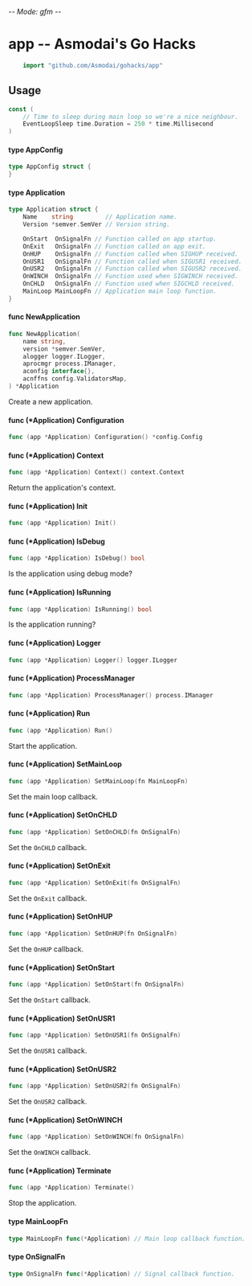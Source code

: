 -*- Mode: gfm -*-

# app -- Asmodai's Go Hacks

```go
    import "github.com/Asmodai/gohacks/app"
```

## Usage

```go
const (
	// Time to sleep during main loop so we're a nice neighbour.
	EventLoopSleep time.Duration = 250 * time.Millisecond
)
```

#### type AppConfig

```go
type AppConfig struct {
}
```


#### type Application

```go
type Application struct {
	Name    string         // Application name.
	Version *semver.SemVer // Version string.

	OnStart  OnSignalFn // Function called on app startup.
	OnExit   OnSignalFn // Function called on app exit.
	OnHUP    OnSignalFn // Function called when SIGHUP received.
	OnUSR1   OnSignalFn // Function called when SIGUSR1 received.
	OnUSR2   OnSignalFn // Function called when SIGUSR2 received.
	OnWINCH  OnSignalFn // Function used when SIGWINCH received.
	OnCHLD   OnSignalFn // Function used when SIGCHLD received.
	MainLoop MainLoopFn // Application main loop function.
}
```


#### func  NewApplication

```go
func NewApplication(
	name string,
	version *semver.SemVer,
	alogger logger.ILogger,
	aprocmgr process.IManager,
	aconfig interface{},
	acnffns config.ValidatorsMap,
) *Application
```
Create a new application.

#### func (*Application) Configuration

```go
func (app *Application) Configuration() *config.Config
```

#### func (*Application) Context

```go
func (app *Application) Context() context.Context
```
Return the application's context.

#### func (*Application) Init

```go
func (app *Application) Init()
```

#### func (*Application) IsDebug

```go
func (app *Application) IsDebug() bool
```
Is the application using debug mode?

#### func (*Application) IsRunning

```go
func (app *Application) IsRunning() bool
```
Is the application running?

#### func (*Application) Logger

```go
func (app *Application) Logger() logger.ILogger
```

#### func (*Application) ProcessManager

```go
func (app *Application) ProcessManager() process.IManager
```

#### func (*Application) Run

```go
func (app *Application) Run()
```
Start the application.

#### func (*Application) SetMainLoop

```go
func (app *Application) SetMainLoop(fn MainLoopFn)
```
Set the main loop callback.

#### func (*Application) SetOnCHLD

```go
func (app *Application) SetOnCHLD(fn OnSignalFn)
```
Set the `OnCHLD` callback.

#### func (*Application) SetOnExit

```go
func (app *Application) SetOnExit(fn OnSignalFn)
```
Set the `OnExit` callback.

#### func (*Application) SetOnHUP

```go
func (app *Application) SetOnHUP(fn OnSignalFn)
```
Set the `OnHUP` callback.

#### func (*Application) SetOnStart

```go
func (app *Application) SetOnStart(fn OnSignalFn)
```
Set the `OnStart` callback.

#### func (*Application) SetOnUSR1

```go
func (app *Application) SetOnUSR1(fn OnSignalFn)
```
Set the `OnUSR1` callback.

#### func (*Application) SetOnUSR2

```go
func (app *Application) SetOnUSR2(fn OnSignalFn)
```
Set the `OnUSR2` callback.

#### func (*Application) SetOnWINCH

```go
func (app *Application) SetOnWINCH(fn OnSignalFn)
```
Set the `OnWINCH` callback.

#### func (*Application) Terminate

```go
func (app *Application) Terminate()
```
Stop the application.

#### type MainLoopFn

```go
type MainLoopFn func(*Application) // Main loop callback function.

```


#### type OnSignalFn

```go
type OnSignalFn func(*Application) // Signal callback function.

```
